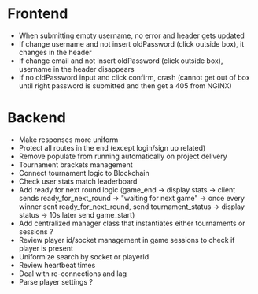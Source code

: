 # Frontend
- When submitting empty username, no error and header gets updated
- If change username and not insert oldPassword (click outside box), it changes in the header
- If change email and not insert oldPassword (click outside box), username in the header disappears
- If no oldPassword input and click confirm, crash (cannot get out of box until right password is submitted and then get a 405 from NGINX)

# Backend
- Make responses more uniform
- Protect all routes in the end (except login/sign up related)
- Remove populate from running automatically on project delivery
- Tournament brackets management
- Connect tournament logic to Blockchain
- Check user stats match leaderboard
- Add ready for next round logic (game_end -> display stats -> client sends ready_for_next_round -> "waiting for next game" -> once every winner sent ready_for_next_round, send tournament_status -> display status -> 10s later send game_start)
- Add centralized manager class that instantiates either tournaments or sessions ?
- Review player id/socket management in game sessions to check if player is present
- Uniformize search by socket or playerId
- Review heartbeat times
- Deal with re-connections and lag 
- Parse player settings ?